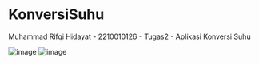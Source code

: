 # KonversiSuhu
 
Muhammad Rifqi Hidayat - 2210010126 - Tugas2 - Aplikasi Konversi Suhu

![image](https://github.com/user-attachments/assets/216d1763-22a2-4e2c-894e-ec80e854a35f)
![image](https://github.com/user-attachments/assets/c6229fce-9cc2-4d1e-8029-807ddf79fe9b)
